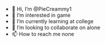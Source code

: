 - 👋 Hi, I’m @PieCreammy1
- 👀 I’m interested in game
- 🌱 I’m currently learning at college
- 💞️ I’m looking to collaborate on alone
- 📫 How to reach me none

<!---
PieCreammy1/PieCreammy1 is a ✨ special ✨ repository because its `README.md` (this file) appears on your GitHub profile.
You can click the Preview link to take a look at your changes.
--->

